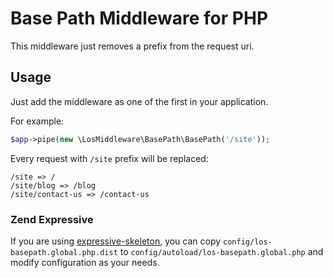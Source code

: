 # Base Path Middleware for PHP

This middleware just removes a prefix from the request uri. 

## Usage

Just add the middleware as one of the first in your application.

For example:
```php
$app->pipe(new \LosMiddleware\BasePath\BasePath('/site'));
```

Every request with `/site` prefix will be replaced:
```
/site => /
/site/blog => /blog
/site/contact-us => /contact-us
```

### Zend Expressive

If you are using [expressive-skeleton](https://github.com/zendframework/zend-expressive-skeleton), you can copy `config/los-basepath.global.php.dist` to `config/autoload/los-basepath.global.php` and modify configuration as your needs.
